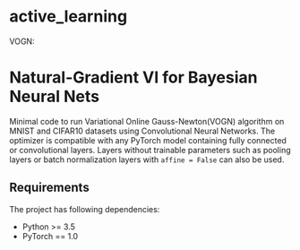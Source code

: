 # active_learning

VOGN:

# Natural-Gradient VI for Bayesian Neural Nets
Minimal code to run Variational Online Gauss-Newton(VOGN) algorithm on MNIST and CIFAR10 datasets using Convolutional Neural Networks. The optimizer is compatible with any PyTorch model containing fully connected or convolutional layers. Layers without trainable parameters such as pooling layers or batch normalization layers with `affine = False` can also be used. 

## Requirements
The project has following dependencies:
- Python >= 3.5
- PyTorch == 1.0

